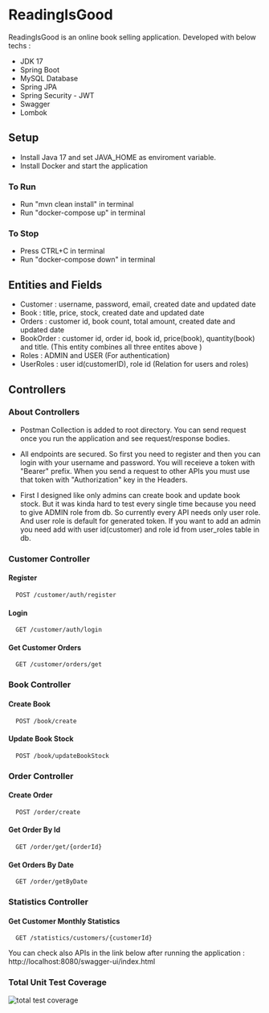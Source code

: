 # ReadingIsGood

ReadingIsGood is an online book selling application. Developed with below techs : 
- JDK 17
- Spring Boot
- MySQL Database
- Spring JPA
- Spring Security - JWT
- Swagger
- Lombok

## Setup
- Install Java 17 and set JAVA_HOME as enviroment variable.
- Install Docker and start the application
### To Run
- Run "mvn clean install" in terminal
- Run "docker-compose up" in terminal
### To Stop
- Press CTRL+C in terminal
- Run "docker-compose down" in terminal

## Entities and Fields

- Customer : username, password, email, created date and updated date
- Book : title, price, stock, created date and updated date
- Orders : customer id, book count, total amount, created date and updated date
- BookOrder : customer id, order id, book id, price(book), quantity(book) and title. (This entity combines all three entites above )
- Roles : ADMIN and USER (For authentication)
- UserRoles : user id(customerID), role id (Relation for users and roles)


## Controllers

### About Controllers
- Postman Collection is added to root directory. You can send request once you run the application and see request/response bodies.

- All endpoints are secured. So first you need to register and then you can login with your username and password. You will receieve a token with "Bearer" prefix. When you send a request to other APIs you must use that token with "Authorization" key in the Headers. 

- First I designed like only admins can create book and update book stock. But it was kinda hard to test every single time because you need to give ADMIN role from db. So currently every API needs only user role. And user role is default for generated token. If you want to add an admin you need add with user id(customer) and role id from user_roles table in db.
### Customer Controller

#### Register

```http
  POST /customer/auth/register
```


#### Login

```http
  GET /customer/auth/login
```


#### Get Customer Orders

```http
  GET /customer/orders/get
```

### Book Controller

#### Create Book

```http
  POST /book/create
```


#### Update Book Stock

```http
  POST /book/updateBookStock
```

### Order Controller

#### Create Order

```http
  POST /order/create
```


#### Get Order By Id

```http
  GET /order/get/{orderId}
```


#### Get Orders By Date

```http
  GET /order/getByDate
```
### Statistics Controller

#### Get Customer Monthly Statistics

```http
  GET /statistics/customers/{customerId}
```


You can check also APIs in the link below after running the application :   
http://localhost:8080/swagger-ui/index.html  


### Total Unit Test Coverage
![total test coverage](https://user-images.githubusercontent.com/72259867/205523079-3c0bf922-45f5-488f-ab78-11aae2c4fcb3.png)
